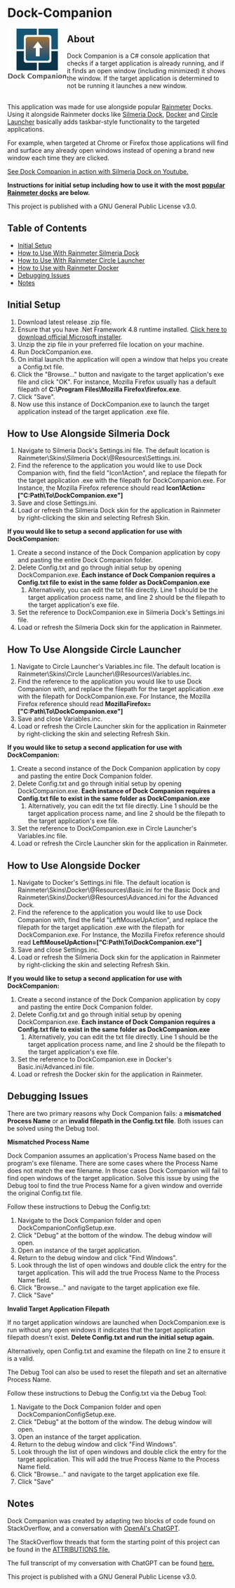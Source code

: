 # Dock-Companion

<img src="https://github.com/tronfacex/Dock-Companion/blob/master/DC-Logo-Text.png" width="27%" ALIGN="left"></img>

<h2 id="about">About</h2>
Dock Companion is a C# console application that checks if a target application is already running, and if it finds an open window (including minimized) it shows the window. If the target application is determined to not be running it launches a new window.</br></br>

This application was made for use alongside popular <a href="https://www.rainmeter.net/">Rainmeter</a> Docks. Using it alongside Rainmeter docks like <a href="https://visualskins.com/skin/silmeria-dock">Silmeria Dock</a>, <a href="https://visualskins.com/skin/docker">Docker</a> and <a href="https://visualskins.com/skin/circle-launcher">Circle Launcher</a> basically adds taskbar-style functionality to the targeted applications. 

For example, when targeted at Chrome or Firefox those applications will find and surface any already open windows instead of opening a brand new window each time they are clicked. 

<a href="https://youtu.be/tDhjnqq4pOI">See Dock Companion in action with Silmeria Dock on Youtube.</a>

<strong>Instructions for initial setup including how to use it with the most <a href="https://visualskins.com/rainmeter-docks">popular Rainmeter docks</a> are below.</strong>

This project is published with a GNU General Public License v3.0.

<h2 id="table-of-contents">Table of Contents</h2>
<ul>
    <li><a href="#initial-setup">Initial Setup</a></li>
    <li><a href="#how-to-use-alongside-silmeria">How to Use With Rainmeter Silmeria Dock</a></li>
    <li><a href="#how-to-use-alongside-circle-launcher">How to Use With Rainmeter Circle Launcher</a></li>
    <li><a href="#how-to-use-alongside-docker">How to Use with Rainmeter Docker</a></li>
    <li><a href="#debugging-issues">Debugging Issues</a></li>
    <li><a href="#notes">Notes</a></li>
</ul>

<h2 id="initial-setup">Initial Setup</h2>
<ol>
    <li>Download latest release .zip file.</li>
    <li>Ensure that you have .Net Framework 4.8 runtime installed. <a href="https://dotnet.microsoft.com/en-us/download/dotnet-framework/thank-you/net48-web-installer"> Click here to download official Microsoft installer</a>.</li>
    <li>Unzip the zip file in your preferred file location on your machine.</li>
    <li>Run DockCompanion.exe.</li>
    <li>On initial launch the application will open a window that helps you create a Config.txt file.</li>
    <li>Click the "Browse..." button and navigate to the target application's exe file and click "OK". For instance, Mozilla Firefox usually has a default filepath of <strong>C:\Program Files\Mozilla Firefox\firefox.exe</strong>.</li>
    <li>Click "Save".</li>
    <li>Now use this instance of DockCompanion.exe to launch the target application instead of the target application .exe file.</li>
</ol>

<h2 id="how-to-use-alongside-silmeria">How to Use Alongside Silmeria Dock</h2>
<ol>
  <li>Navigate to Silmeria Dock's Settings.ini file. The default location is Rainmeter\Skins\Silmeria Dock\@Resources\Settings.ini.</li>
  <li>Find the reference to the application you would like to use Dock Companion with, find the field "Icon1Action", and replace the filepath for the target application .exe with the filepath for DockCompanion.exe. For Instance, the Mozilla Firefox reference should read <strong>Icon1Action=["C:Path\To\DockCompanion.exe"]</strong></li>
  <li>Save and close Settings.ini.</li>
  <li>Load or refresh the Silmeria Dock skin for the application in Rainmeter by right-clicking the skin and selecting Refresh Skin.</li>
</ol>

<strong>If you would like to setup a second application for use with DockCompanion:</strong>
<ol>
  <li>Create a second instance of the Dock Companion application by copy and pasting the entire Dock Companion folder.</li>
  <li>Delete Config.txt and go through initial setup by opening DockCompanion.exe. <strong>Each instance of Dock Companion requires a Config.txt file to exist in the same folder as DockCompanion.exe</strong>
    <ol type="2a">
        <li>Alternatively, you can edit the txt file directly. Line 1 should be the target application process name, and line 2 should be the filepath to the target application's exe file.</li>
    </ol>
  <li>Set the reference to DockCompanion.exe in Silmeria Dock's Settings.ini file.</li>
  <li>Load or refresh the Silmeria Dock skin for the application in Rainmeter.</li>
</ol>

<h2 id="how-to-use-alongside-circle-launcher">How To Use Alongside Circle Launcher</h2>
<ol>
  <li>Navigate to Circle Launcher's Variables.inc file. The default location is Rainmeter\Skins\Circle Launcher\@Resources\Variables.inc.</li>
  <li>Find the reference to the application you would like to use Dock Companion with, and replace the filepath for the target application .exe with the filepath for DockCompanion.exe. For Instance, the Mozilla Firefox reference should read <strong>MozillaFirefox=["C:Path\To\DockCompanion.exe"]</strong></li>
  <li>Save and close Variables.inc.</li>
  <li>Load or refresh the Circle Launcher skin for the application in Rainmeter by right-clicking the skin and selecting Refresh Skin.</li>
</ol>


<strong>If you would like to setup a second application for use with DockCompanion:</strong>
<ol>
  <li>Create a second instance of the Dock Companion application by copy and pasting the entire Dock Companion folder.</li>
  <li>Delete Config.txt and go through initial setup by opening DockCompanion.exe. <strong>Each instance of Dock Companion requires a Config.txt file to exist in the same folder as DockCompanion.exe</strong>
    <ol type="2a">
        <li>Alternatively, you can edit the txt file directly. Line 1 should be the target application process name, and line 2 should be the filepath to the target application's exe file.</li>
    </ol>
  <li>Set the reference to DockCompanion.exe in Circle Launcher's Variables.inc file.</li>
  <li>Load or refresh the Circle Launcher skin for the application in Rainmeter.</li>
</ol>

<h2 id="how-to-use-alongside-docker">How to Use Alongside Docker</h2>
<ol>
  <li>Navigate to Docker's Settings.ini file. The default location is Rainmeter\Skins\Docker\@Resources\Basic.ini for the Basic Dock and Rainmeter\Skins\Docker\@Resources\Advanced.ini for the Advanced Dock.</li>
  <li>Find the reference to the application you would like to use Dock Companion with, find the field "LeftMouseUpAction", and replace the filepath for the target application .exe with the filepath for DockCompanion.exe. For Instance, the Mozilla Firefox reference should read <strong>LeftMouseUpAction=["C:Path\To\DockCompanion.exe"]</strong></li>
  <li>Save and close Settings.inc.</li>
  <li>Load or refresh the Silmeria Dock skin for the application in Rainmeter by right-clicking the skin and selecting Refresh Skin.</li>
</ol>

<strong>If you would like to setup a second application for use with DockCompanion:</strong>
<ol>
  <li>Create a second instance of the Dock Companion application by copy and pasting the entire Dock Companion folder.</li>
  <li>Delete Config.txt and go through initial setup by opening DockCompanion.exe. <strong>Each instance of Dock Companion requires a Config.txt file to exist in the same folder as DockCompanion.exe</strong>
    <ol type="2a">
        <li>Alternatively, you can edit the txt file directly. Line 1 should be the target application process name, and line 2 should be the filepath to the target application's exe file.</li>
    </ol>
  <li>Set the reference to DockCompanion.exe in Docker's Basic.ini/Advanced.ini file.</li>
  <li>Load or refresh the Docker skin for the application in Rainmeter.</li>
</ol>

<h2 id="debugging-issues">Debugging Issues</h2>
<p>There are two primary reasons why Dock Companion fails: a <strong>mismatched Process Name</strong> or an <strong>invalid filepath in the Config.txt file</strong>. Both issues can be solved using the Debug tool.</p>

<p><strong>Mismatched Process Name</strong>

Dock Companion assumes an application's Process Name based on the program's exe filename. There are some cases where the Process Name does not match the exe filename. In those cases Dock Companion will fail to find open windows of the target application. Solve this issue by using the Debug tool to find the true Process Name for a given window and override the original Config.txt file.

Follow these instructions to Debug the Config.txt:
<ol>
  <li>Navigate to the Dock Companion folder and open DockCompanionConfigSetup.exe.</li>
  <li>Click "Debug" at the bottom of the window. The debug window will open.</li>
  <li>Open an instance of the target application.</li>
  <li>Return to the debug window and click "Find Windows".</li>
  <li>Look through the list of open windows and double click the entry for the target application. This will add the true Process Name to the Process Name field.</li>
  <li>Click "Browse..." and navigate to the target application exe file.</li>
  <li>Click "Save"</li>
</ol></p>


<p><strong>Invalid Target Application Filepath</strong>

If no target application windows are launched when DockCompanion.exe is run without any open windows it indicates that the target application filepath doesn't exist. <strong>Delete Config.txt and run the initial setup again.</strong>

Alternatively, open Config.txt and examine the filepath on line 2 to ensure it is a valid.

The Debug Tool can also be used to reset the filepath and set an alternative Process Name. 

Follow these instructions to Debug the Config.txt via the Debug Tool:
<ol>
  <li>Navigate to the Dock Companion folder and open DockCompanionConfigSetup.exe.</li>
  <li>Click "Debug" at the bottom of the window. The debug window will open.</li>
  <li>Open an instance of the target application.</li>
  <li>Return to the debug window and click "Find Windows".</li>
  <li>Look through the list of open windows and double click the entry for the target application. This will add the true Process Name to the Process Name field.</li>
  <li>Click "Browse..." and navigate to the target application exe file.</li>
  <li>Click "Save"</li>
</ol></p>

<h2 id="notes">Notes</h2>
<p>Dock Companion was created by adapting two blocks of code found on StackOverflow, and a conversation with <a href="https://openai.com/"> OpenAI's ChatGPT</a>.</p>

The StackOverflow threads that form the starting point of this project can be found in the [ATTRIBUTIONS file.](ATTRIBUTIONS.md)

The full transcript of my conversation with ChatGPT can be found [here.](ChatGPT-Transcript-1-26-22.pdf)

This project is published with a GNU General Public License v3.0.
